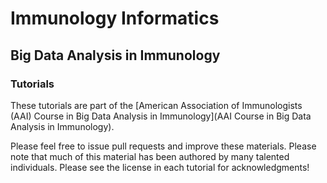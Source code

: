 # Immunology Informatics

## Big Data Analysis in Immunology

### Tutorials

These tutorials are part of the [American Association of Immunologists (AAI) Course in Big Data Analysis in Immunology](AAI Course in Big Data Analysis in Immunology).

Please feel free to issue pull requests and improve these materials. Please note that much of this material has been authored by many talented individuals. Please see the license in each tutorial for acknowledgments!

